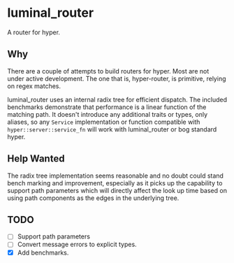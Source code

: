 # luminal_router

A router for hyper.

## Why

There are a couple of attempts to build routers for hyper. Most are not under
active development. The one that is, hyper-router, is primitive, relying on
regex matches.

luminal_router uses an internal radix tree for efficient dispatch. The included
benchmarks demonstrate that performance is a linear function of the matching
path. It doesn't introduce any additional traits or types, only aliases, so any
`Service` implementation or function compatible with
`hyper::server::service_fn` will work with luminal_router or bog standard
hyper.

## Help Wanted

The radix tree implementation seems reasonable and no doubt could stand bench
marking and improvement, especially as it picks up the capability to support
path parameters which will directly affect the look up time based on using path
components as the edges in the underlying tree.

## TODO

* [ ] Support path parameters
* [ ] Convert message errors to explicit types.
* [x] Add benchmarks.
